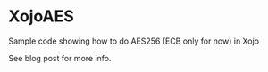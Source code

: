 # XojoAES

Sample code showing how to do AES256 (ECB only for now) in Xojo

See blog post for more info.
